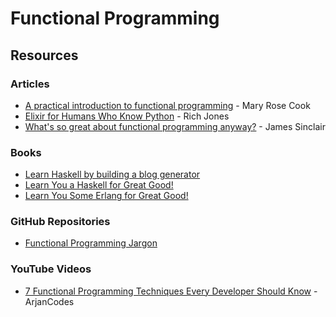 # Functional Programming

## Resources

### Articles

* [A practical introduction to functional programming](https://maryrosecook.com/blog/post/a-practical-introduction-to-functional-programming) - Mary Rose Cook
* [Elixir for Humans Who Know Python](https://hibox.live/elixir-for-humans-who-know-python) - Rich Jones
* [What's so great about functional programming anyway?](https://jrsinclair.com/articles/2022/whats-so-great-about-functional-programming-anyway/) - James Sinclair

### Books

* [Learn Haskell by building a blog generator](https://lhbg-book.link/)
* [Learn You a Haskell for Great Good!](http://learnyouahaskell.com/chapters)
* [Learn You Some Erlang for Great Good!](https://learnyousomeerlang.com/content)

### GitHub Repositories

* [Functional Programming Jargon](https://github.com/hemanth/functional-programming-jargon)

### YouTube Videos

* [7 Functional Programming Techniques Every Developer Should Know](https://www.youtube.com/watch?v=Rp9Ha0rVM1w) - ArjanCodes

